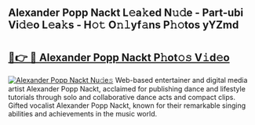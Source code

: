 ## Alexander Popp Nackt L𝚎a𝚔ed N𝚞𝚍e - Part-ubi Vi𝚍𝚎o L𝚎a𝚔s - H𝚘𝚝 O𝚗𝚕yf𝚊ns P𝚑𝚘tos yYZmd

# <h2><a href="http://kf848w.oniu.top/?m=Alexander+Popp+Nackt">🔗👉 🔴 Alexander Popp Nackt P𝚑ot𝚘𝚜 V𝚒d𝚎o</a></h2>

[![Alexander Popp Nackt Nu𝚍e𝚜](https://i.imgur.com/0qMVB7G.gif)](http://kf848w.oniu.top/?m=Alexander+Popp+Nackt)
Web-based entertainer and digital media artist Alexander Popp Nackt, acclaimed for publishing dance and lifestyle tutorials through solo and collaborative dance acts and compact clips. Gifted vocalist Alexander Popp Nackt, known for their remarkable singing abilities and achievements in the music world.  
